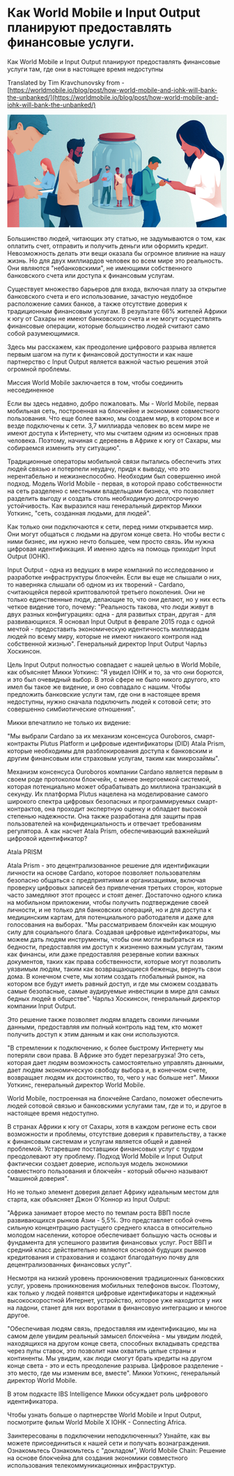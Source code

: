 # Как World Mobile и Input Output планируют предоставлять финансовые услуги.

Как World Mobile и Input Output планируют предоставлять финансовые услуги там, где они в настоящее время недоступны

Translated by Tim Kravchunovsky from - [https://worldmobile.io/blog/post/how-world-mobile-and-iohk-will-bank-the-unbanked/](https://worldmobile.io/blog/post/how-world-mobile-and-iohk-will-bank-the-unbanked/)

![](.gitbook/assets/image%20%28109%29.png)

Большинство людей, читающих эту статью, не задумываются о том, как оплатить счет, отправить и получить деньги или оформить кредит. Невозможность делать эти вещи оказала бы огромное влияние на нашу жизнь. Но для двух миллиардов человек во всем мире это реальность. Они являются "небанковскими", не имеющими собственного банковского счета или доступа к финансовым услугам.

Существует множество барьеров для входа, включая плату за открытие банковского счета и его использование, зачастую неудобное расположение самих банков, а также отсутствие доверия к традиционным финансовым услугам. В результате 66% жителей Африки к югу от Сахары не имеют банковского счета и не могут осуществлять финансовые операции, которые большинство людей считают само собой разумеющимися.

Здесь мы расскажем, как преодоление цифрового разрыва является первым шагом на пути к финансовой доступности и как наше партнерство с Input Output является важной частью решения этой огромной проблемы.

Миссия World Mobile заключается в том, чтобы соединить несоединенное

Если вы здесь недавно, добро пожаловать. Мы - World Mobile, первая мобильная сеть, построенная на блокчейне и экономике совместного пользования. Что еще более важно, мы создаем мир, в котором все и везде подключены к сети. 3,7 миллиарда человек во всем мире не имеют доступа к Интернету, что мы считаем одним из основных прав человека. Поэтому, начиная с деревень в Африке к югу от Сахары, мы собираемся изменить эту ситуацию".

Традиционные операторы мобильной связи пытались обеспечить этих людей связью и потерпели неудачу, придя к выводу, что это нерентабельно и нежизнеспособно. Необходим был совершенно иной подход. Модель World Mobile - первая, в которой право собственности на сеть разделено с местными владельцами бизнеса, что позволяет разделить выгоду и создать столь необходимую долгосрочную устойчивость. Как выразился наш генеральный директор Микки Уоткинс, "сеть, созданная людьми, для людей".

Как только они подключаются к сети, перед ними открывается мир. Они могут общаться с людьми на другом конце света. Но чтобы вести с ними бизнес, им нужно нечто большее, чем просто связь. Им нужна цифровая идентификация. И именно здесь на помощь приходит Input Output \(IOHK\).

Input Output - одна из ведущих в мире компаний по исследованию и разработке инфраструктуры блокчейн. Если вы еще не слышали о них, то наверняка слышали об одном из их творений - Cardano, считающейся первой криптовалютой третьего поколения. Они не только единственные люди, делающие то, что они делают, но у них есть четкое видение того, почему: "Реальность такова, что люди живут в двух разных конфигурациях: одна - для развитых стран, другая - для развивающихся. Я основал Input Output в феврале 2015 года с одной мечтой - предоставить экономическую идентичность миллиардам людей по всему миру, которые не имеют никакого контроля над собственной жизнью". Генеральный директор Input Output Чарльз Хоскинсон.

Цель Input Output полностью совпадает с нашей целью в World Mobile, как объясняет Микки Уоткинс: "Я увидел IOHK и то, за что они борются, и это был очевидный выбор. В этой сфере не было никого другого, кто имел бы такое же видение, и оно совпадало с нашим. Чтобы предложить банковские услуги там, где они в настоящее время недоступны, нужно сначала подключить людей к сотовой сети; это совершенно симбиотические отношения".

Микки впечатлило не только их видение:

"Мы выбрали Cardano за их механизм консенсуса Ouroboros, смарт-контракты Plutus Platform и цифровые идентификаторы \(DID\) Atala Prism, которые необходимы для разблокирования доступа к банковским и другим финансовым или страховым услугам, таким как микрозаймы".

Механизм консенсуса Ouroboros компании Cardano является первым в своем роде протоколом блокчейн, с менее энергоемкой системой, которая потенциально может обрабатывать до миллиона транзакций в секунду. Их платформа Plutus нацелена на моделирование самого широкого спектра цифровых безопасных и программируемых смарт-контрактов, она проходит экспертную оценку и обладает высокой степенью надежности. Она также разработана для защиты прав пользователей на конфиденциальность и отвечает требованиям регулятора. А как насчет Atala Prism, обеспечивающий важнейший цифровой идентификатор?

Atala PRISM

Atala Prism - это децентрализованное решение для идентификации личности на основе Cardano, которое позволяет пользователям безопасно общаться с предприятиями и организациями, включая проверку цифровых записей без привлечения третьих сторон, которые часто замедляют этот процесс и стоят денег. Достаточно одного клика на мобильном приложении, чтобы получить подтверждение своей личности, и не только для банковских операций, но и для доступа к медицинским картам, для потенциального работодателя и даже для голосования на выборах. "Мы рассматриваем блокчейн как мощную силу для социального блага. Создавая цифровые идентификаторы, мы можем дать людям инструменты, чтобы они могли выбраться из бедности, предоставляя им доступ к жизненно важным услугам, таким как финансы, или даже предоставляя резервные копии важных документов, таких как права собственности, которые могут позволить уязвимым людям, таким как возвращающиеся беженцы, вернуть свои дома. В конечном счете, мы хотим создать глобальный рынок, на котором все будут иметь равный доступ, и где мы сможем создавать самые безопасные, самые аудируемые инвестиции в мире для самых бедных людей в обществе". Чарльз Хоскинсон, генеральный директор компании Input Output.

Это решение также позволяет людям владеть своими личными данными, предоставляя им полный контроль над тем, кто может получить доступ к этим данным и как они используются.

"В стремлении к подключению, к более быстрому Интернету мы потеряли свои права. В Африке это будет перезагрузка! Это сеть, которая дает людям возможность самостоятельно управлять данными, дает людям экономическую свободу выбора и, в конечном счете, возвращает людям их достоинство, то, чего у нас больше нет". Микки Уоткинс, генеральный директор World Mobile.

World Mobile, построенная на блокчейне Cardano, поможет обеспечить людей сотовой связью и банковскими услугами там, где и то, и другое в настоящее время недоступно.

В странах Африки к югу от Сахары, хотя в каждом регионе есть свои возможности и проблемы, отсутствие доверия к правительству, а также к финансовым системам и услугам является общей и давней проблемой. Устаревшие поставщики финансовых услуг с трудом преодолевают эту проблему. Подход World Mobile и Input Output фактически создает доверие, используя модель экономики совместного пользования и блокчейн - который обычно называют "машиной доверия".

Но не только элемент доверия делает Африку идеальным местом для старта, как объясняет Джон О'Коннор из Input Output:

"Африка занимает второе место по темпам роста ВВП после развивающихся рынков Азии - 5,5%. Это представляет собой очень сильную концентрацию растущего среднего класса в относительно молодом населении, которое обеспечивает большую часть основы и фундамента для успешного развития финансовых услуг. Рост ВВП и средний класс действительно являются основой будущих рынков кредитования и страхования и создают благодатную почву для децентрализованных финансовых услуг".

Несмотря на низкий уровень проникновения традиционных банковских услуг, уровень проникновения мобильных телефонов высок. Поэтому, как только у людей появятся цифровые идентификаторы и надежный высокоскоростной Интернет, устройство, которое уже находится у них на ладони, станет для них воротами в финансовую интеграцию и многое другое.

"Обеспечивая людям связь, предоставляя им идентификацию, мы на самом деле увидим реальный замысел блокчейна - мы увидим людей, находящихся на другом конце света, способных вкладывать средства через пулы ставок, это позволит нам охватить целые страны и континенты. Мы увидим, как люди смогут брать кредиты на другом конце света - это и есть преодоление разрыва. Цифровое разделение - это место, где мы изменим все, вместе". Микки Уоткинс, генеральный директор World Mobile.

В этом подкасте IBS Intelligence Микки обсуждает роль цифрового идентификатора.

Чтобы узнать больше о партнерстве World Mobile и Input Output, посмотрите фильм World Mobile X IOHK - Connecting Africa.

Заинтересованы в подключении неподключенных? Узнайте, как вы можете присоединиться к нашей сети и получать вознаграждения. Ознакомьтесь Ознакомьтесь с "докладом", World Mobile Chain: Решение на основе блокчейна для создания экономики совместного использования телекоммуникационных инфраструктур.

